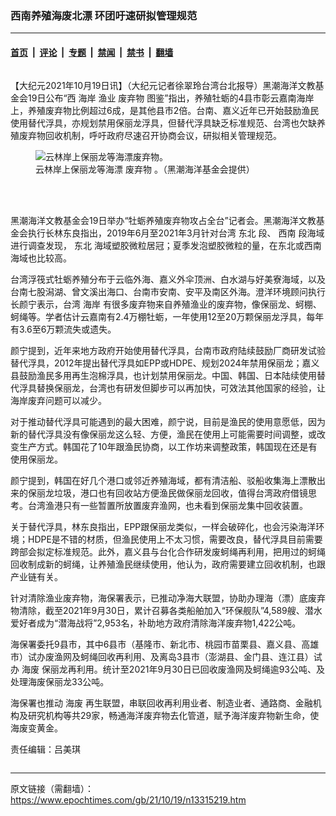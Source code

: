 ### 西南养殖海废北漂 环团吁速研拟管理规范

---

#### [首页](../../../..?n13315219) &nbsp;|&nbsp; [评论](../../../../../epoch-comment?n13315219) &nbsp;|&nbsp; [专题](../../../../../epoch-special?n13315219) &nbsp;|&nbsp; [禁闻](../../../../../epoch-news?n13315219) &nbsp;|&nbsp; [禁书](../../../../../books?n13315219) &nbsp;|&nbsp; [翻墙](https://github.com/gfw-breaker/nogfw/blob/master/README.md?n13315219)


<div class="column" id="artbody" itemprop="articleBody">
 <!-- article content begin -->
 <p>
  【大纪元2021年10月19日讯】（大纪元记者徐翠玲台湾台北报导）黑潮海洋文教基金会19日公布“西
  <ok href="https://www.epochtimes.com/gb/tag/%E6%B5%B7%E5%B2%B8.html">
   海岸
  </ok>
  渔业
  <ok href="https://www.epochtimes.com/gb/tag/%E5%BA%9F%E5%BC%83%E7%89%A9.html">
   废弃物
  </ok>
  图鉴”指出，养殖牡蛎的4县市彰云嘉南海岸上，养殖废弃物比例超过6成，是其他县市2倍。台南、嘉义近年已开始鼓励渔民使用替代浮具，亦规划禁用保丽龙浮具，但替代浮具缺乏标准规范、台湾也欠缺养殖废弃物回收机制，呼吁政府尽速召开协商会议，研拟相关管理规范。
 </p>
 <figure aria-describedby="caption-13315222" class="wp-caption aligncenter" id="13315222" style="width: 500px">
  <ok href=" https://i.epochtimes.com/assets/uploads/2021/10/id13315222-523001-450x338.jpg" rel="noreferrer noopener" target="_blank">
   <img alt="云林岸上保丽龙等海漂废弃物。" src="https://i.epochtimes.com/assets/uploads/2021/10/id13315222-523001-450x338.jpg"/>
  </ok>
  <br/><figcaption class="wp-caption-text" id="caption-13315222">
   云林岸上保丽龙等海漂
   <ok href="https://www.epochtimes.com/gb/tag/%E5%BA%9F%E5%BC%83%E7%89%A9.html">
    废弃物
   </ok>
   。（黑潮海洋基金会提供）
  </figcaption><br/>
 </figure><br/>
 <p>
  黑潮海洋文教基金会19日举办“牡蛎养殖废弃物攻占全台”记者会。黑潮海洋文教基金会执行长林东良指出，2019年6月至2021年3月针对台湾
  <ok href="https://www.epochtimes.com/gb/tag/%E4%B8%9C%E5%8C%97.html">
   东北
  </ok>
  段、
  <ok href="https://www.epochtimes.com/gb/tag/%E8%A5%BF%E5%8D%97.html">
   西南
  </ok>
  段海域进行调查发现，
  <ok href="https://www.epochtimes.com/gb/tag/%E4%B8%9C%E5%8C%97.html">
   东北
  </ok>
  海域塑胶微粒居冠；夏季发泡塑胶微粒的量，在东北或西南海域也比较高。
 </p>
 <p>
  台湾浮筏式牡蛎养殖分布于云临外海、嘉义外伞顶洲、白水湖与好美寮海域，以及台南七股潟湖、曾文溪出海口、台南市安南、安平及南区外海。澄洋环境顾问执行长颜宁表示，台湾
  <ok href="https://www.epochtimes.com/gb/tag/%E6%B5%B7%E5%B2%B8.html">
   海岸
  </ok>
  有很多废弃物来自养殖渔业的废弃物，像保丽龙、蚵棚、蚵绳等。学者估计云嘉南有2.4万棚牡蛎，一年使用12至20万颗保丽龙浮具，每年有3.6至6万颗流失或遗失。
 </p>
 <p>
  颜宁提到，近年来地方政府开始使用替代浮具，台南市政府陆续鼓励厂商研发试验替代浮具，2012年提出替代浮具如EPP或HDPE、规划2024年禁用保丽龙；嘉义县鼓励渔民多用再生泡棉浮具，也计划禁用保丽龙。中国、韩国、日本陆续使用替代浮具替换保丽龙，台湾也有研发但脚步可以再加快，可效法其他国家的经验，让海岸废弃问题可以减少。
 </p>
 <p>
  对于推动替代浮具可能遇到的最大困难，颜宁说，目前是渔民的使用意愿低，因为新的替代浮具没有像保丽龙这么轻、方便，渔民在使用上可能需要时间调整，或改变生产方式。韩国花了10年跟渔民协商，以工作坊来调整政策，韩国现在还是有使用保丽龙。
 </p>
 <p>
  颜宁提到，韩国在好几个港口或邻近养殖海域，都有清洁船、驳船收集海上漂散出来的保丽龙垃圾，港口也有回收站方便渔民做保丽龙回收，值得台湾政府借镜思考。台湾渔港只有一些暂置所放置废弃渔网，也未看到保丽龙集中回收装置。
 </p>
 <p>
  关于替代浮具，林东良指出，EPP跟保丽龙类似，一样会破碎化，也会污染海洋环境；HDPE是不错的材质，但渔民使用上不太习惯，需要改良，替代浮具目前需要跨部会拟定标准规范。此外，嘉义县与台化合作研发废蚵绳再利用，把用过的蚵绳回收制成新的蚵绳，让养殖渔民继续使用，他认为，政府需要建立回收机制，也跟产业链有关。
 </p>
 <p>
  针对清除渔业废弃物，海保署表示，已推动净海大联盟，协助办理海（漂）底废弃物清除，截至2021年9月30日，累计召募各类船舶加入“环保舰队”4,589艘、潜水爱好者成为“潜海战将”2,953名，补助地方政府清除海洋废弃物1,422公吨。
 </p>
 <p>
  海保署委托9县市，其中6县市（基隆市、新北市、桃园市苗栗县、嘉义县、高雄市）试办废渔网及蚵绳回收再利用、及离岛3县市（澎湖县、金门县、连江县）试办
  <ok href="https://www.epochtimes.com/gb/tag/%E6%B5%B7%E5%BA%9F.html">
   海废
  </ok>
  保丽龙再利用。统计至2021年9月30日已回收废渔网及蚵绳逾93公吨、及处理海废保丽龙33公吨。
 </p>
 <p>
  海保署也推动
  <ok href="https://www.epochtimes.com/gb/tag/%E6%B5%B7%E5%BA%9F.html">
   海废
  </ok>
  再生联盟，串联回收再利用业者、制造业者、通路商、金融机构及研究机构等共29家，畅通海洋废弃物去化管道，赋予海洋废弃物新生命，使海废变黄金。
 </p>
 <p>
  责任编辑：吕美琪
 </p>
 <!-- article content end -->
</div>


---

原文链接（需翻墙）：https://www.epochtimes.com/gb/21/10/19/n13315219.htm